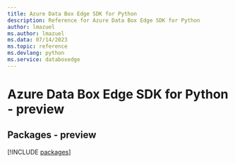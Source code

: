 ```yaml
---
title: Azure Data Box Edge SDK for Python
description: Reference for Azure Data Box Edge SDK for Python
author: lmazuel
ms.author: lmazuel
ms.data: 07/14/2023
ms.topic: reference
ms.devlang: python
ms.service: databoxedge
---
```

# Azure Data Box Edge SDK for Python - preview
## Packages - preview
[!INCLUDE [packages](data-box-edge-index.md)]